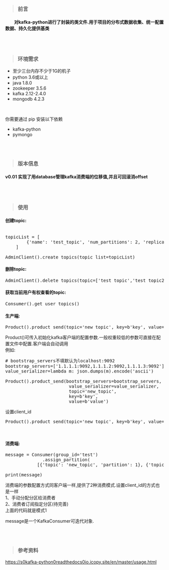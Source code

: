 > ### 前言


#### &emsp;&emsp;对kafka-python进行了封装的类文件.用于项目的分布式数据收集、统一配置数据、持久化提供基类

<br>
<br>

> ### 环境需求

* 至少三台内存不少于1G的机子
* python 3.6或以上
* java 1.8.0
* zookeeper 3.5.6
* kafka 2.12-2.4.0 
* mongodb 4.2.3 
<br>

你需要通过 pip 安装以下依赖 
* kafka-python
* pymongo
<br>
<br>

> ### 版本信息

#### v0.01 实现了用database管理kafka消费端的位移值,并且可回滚消offset
<br>
<br>

> ### 使用

#### 创建topic:
<pre>

topicList = [
        {'name': 'test_topic', 'num_partitions': 2, 'replication_factor': 3, 'replica_assignments': {}, 'topic_configs': {}}
    ]

AdminClient().create_topics(topic_list=topicList)
</pre>

#### 删除topic:
<pre>
AdminClient().delete_topics(topic=['test_topic','test_topic2','test_topic3'])
</pre>

#### 获取当前用户有权查看的topic:
<pre>
Consumer().get_user_topics()
</pre>

#### 生产端:
<pre>
Product().product_send(topic='new_topic', key=b'key', value=b'value')
</pre>

Product()可传入初始化kafka客户端的配置参数.一般权重较低的参数可直接在配置文件中配置.客户端会自动调用<br>
例如:
<pre>
# bootstrap_servers不填默认为localhost:9092
bootstrap_servers=['1.1.1.1:9092,1.1.1.2:9092,1.1.1.3:9092']
value_serializer=lambda m: json.dumps(m).encode('ascii') 

Product().product_send(bootstrap_servers=bootstrap_servers,
                        value_serializer=value_serializer,
                        topic='new_topic', 
                        key=b'key', 
                        value=b'value')
</pre>
设置client_id
<pre>
Product().product_send(topic='new_topic', key=b'key', value=b'value').set_clientId("me")
</pre>

<br>

#### 消费端:
<pre>
message = Consumer(group_id='test')
              .assign_partition(
            [{'topic': 'new_topic', 'partition': 1}, {'topic': 'topicnewtest1', 'partition': 0}]).topic_consumer()

print(message)
</pre>
消费端的参数配置方式同客户端一样,提供了2种消费模式.设置client_id的方式也是一样<br>
 1、手动分配分区给消费者<br>
 2、消费者订阅指定分区(待完善)<br>
上面的代码就是模式1<br>

message是一个KafkaConsumer可迭代对象.


<br>
<br>

> ### 参考资料

https://s0kafka-python0readthedocs0io.icopy.site/en/master/usage.html